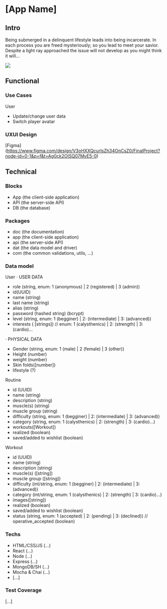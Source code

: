 # [App Name]

## Intro

Being submerged in a delinquent lifestyle leads into being incarcerate.
In each process you are freed mysteriously; so you lead to meet your savior.
Despite a light ray approached the issue will not develop as you might think it will...

![](https://media.giphy.com/media/v1.Y2lkPTc5MGI3NjExb3Btd2d4czU4aXdjdGFhb3F6OXF4ZWd2N3lubTJrMzBzYjVlZXRiciZlcD12MV9naWZzX3NlYXJjaCZjdD1n/3orieKRjkyDUti23sY/giphy.gif)

## Functional

### Use Cases

User
- Update/change user data
- Switch player avatar


### UXUI Design 

[Figma] (https://www.figma.com/design/V3oHXXQcurlsZh34OnCsZ0/FinalProject?node-id=0-1&p=f&t=Ag0ck2OISQ07MvE5-0)

## Technical

### Blocks

- App (the client-side application)
- API (the server-side API)
- DB (the database)

### Packages

- doc (the documentation)
- app (the client-side application)
- api (the server-side API)
- dat (the data model and driver)
- com (the common validations, utils, ...)

### Data model

User 
· USER DATA
- role (string, enum: 1 (anonymous) | 2 (registered) | 3 (admin))
- id(UUID)
- name (string)
- last name (string)
- alias (string)
- password (hashed string) (bcrypt)
- level (string, enum: 1 (begginer) | 2: (intermediate) | 3: (advanced))
- interests ( [strings]) // enum: 1 (calysthenics) | 2: (strength) | 3: (cardio)...

· PHYSICAL DATA
- Gender (string, enum: 1 (male) | 2 (female) | 3 (other))
- Height (number)
- weight (number)
- Skin folds([number])
- lifestyle (?) 

Routine
- id (UUID)
- name (string)
- description (string)
- muscle(s) (string)
- muscle group (string)
- difficulty (string, enum: 1 (begginer) | 2: (intermediate) | 3: (advanced))
- category (string, enum: 1 (calysthenics) | 2: (strength) | 3: (cardio)...)
- workouts([Workout])
- realized (boolean)
- saved/added to wishlist (boolean) 

Workout
- id (UUID)
- name (string)
- description (string)
- muscle(s) ([string])
- muscle group ([string])
- difficulty (int/string, enum: 1 (begginer) | 2: (intermediate) | 3: (advanced))
- category (int/string, enum: 1 (calysthenics) | 2: (strength) | 3: (cardio)...)
- images([string])
- realized (boolean)
- saved/added to wishlist (boolean) 
- status (string, enum: 1 (accepted) | 2: (pending) | 3: (declined)) // operative_accepted (boolean)



### Techs 

- HTML/CSS/JS (...)
- React (...)
- Node (...)
- Express (...)
- MongoDB/SH (...)
- Mocha & Chai (...)
- [...]

### Test Coverage

[...]